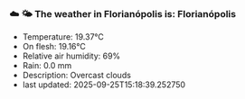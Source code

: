### ☁️ 🌤️  The weather in Florianópolis is: Florianópolis

- Temperature: 19.37°C
- On flesh: 19.16°C
- Relative air humidity: 69%
- Rain: 0.0 mm
- Description: Overcast clouds
- last updated: 2025-09-25T15:18:39.252750
